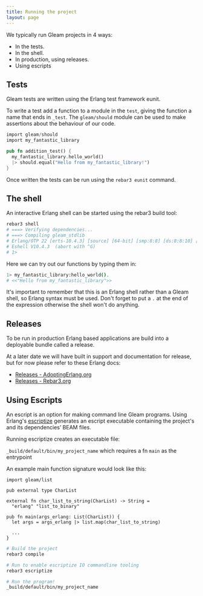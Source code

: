 ```yaml
---
title: Running the project
layout: page
---
```


We typically run Gleam projects in 4 ways:

- In the tests.
- In the shell.
- In production, using releases.
- Using escripts


## Tests

Gleam tests are written using the Erlang test framework eunit.

To write a test add a function to a module in the `test`, giving the function
a name that ends in `_test`. The `gleam/should` module can be used to make
assertions about the behaviour of our code.

```rust
import gleam/should
import my_fantastic_library

pub fn addition_test() {
  my_fantastic_library.hello_world()
  |> should.equal("Hello from my_fantastic_library!")
}
```

Once written the tests can be run using the `rebar3 eunit` command.


## The shell

An interactive Erlang shell can be started using the rebar3 build tool:

```sh
rebar3 shell
# ===> Verifying dependencies...
# ===> Compiling gleam_stdlib
# Erlang/OTP 22 [erts-10.4.3] [source] [64-bit] [smp:8:8] [ds:8:8:10] [async-threads:1]
# Eshell V10.4.3  (abort with ^G)
# 1>
```

Here we can try out our functions by typing them in:

```sh
1> my_fantastic_library:hello_world().
# <<"Hello from my_fantastic_library">>
```

It's important to remember that this is an Erlang shell rather than a Gleam
shell, so Erlang syntax must be used. Don't forget to put a `.` at the end of
the expression otherwise the shell won't do anything.

## Releases

To be run in production Erlang based applications are build into a deployable
bundle called a release.

At a later date we will have built in support and documentation for release,
but for now please refer to these Erlang docs:

- [Releases - AdoptingErlang.org](https://adoptingerlang.org/docs/production/releases/)
- [Releases - Rebar3.org](https://rebar3.org/docs/deployment/releases/)

## Using Escripts

An escript is an option for making command line Gleam programs. Using Erlang's [escriptize](http://rebar3.org/docs/commands/#escriptize) generates an escript executable containing the project's and its dependencies’ BEAM files.

Running escriptize creates an executable file:

`_build/default/bin/my_project_name` which requires a fn `main` as the entrypoint

An example main function signature would look like this:

```gleam
import gleam/list

pub external type CharList

external fn char_list_to_string(CharList) -> String =
  "erlang" "list_to_binary"

pub fn main(args_erlang: List(CharList)) {
  let args = args_erlang |> list.map(char_list_to_string)
  
  ...
}
```

```sh
# Build the project
rebar3 compile

# Run to enable escriptize IO commandline tooling
rebar3 escriptize

# Run the program!
_build/default/bin/my_project_name

```
